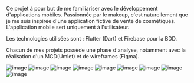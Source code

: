 Ce projet à pour but de me familiariser avec le développement d'applications mobiles.
Passionnée par le makeup, c'est naturellement que je me suis inspirée d'une application fictive de vente de cosmétiques. 
L'application mobile sert uniquement à l'utilisateur. 

Les technologies utilisées sont : Flutter (Dart) et Firebase pour la BDD. 

Chacun de mes projets possède une phase d'analyse, notamment avec la réalisation d'un MCD(Umlet) et de wireframes (Figma). 

![image](https://github.com/thaisbrun/get_ready/assets/90321708/034ab80f-bf61-4e02-ae7d-bd97fc187f23)
![image](https://github.com/thaisbrun/get_ready/assets/90321708/fe4d174e-c7b0-4332-ad27-642d42b2a132)
![image](https://github.com/thaisbrun/get_ready/assets/90321708/3ad531db-a704-4cf5-8427-859d0067c8d3)
![image](https://github.com/thaisbrun/get_ready/assets/90321708/52c009d0-2ea3-4d53-990b-3d179b7e1196)
![image](https://github.com/thaisbrun/get_ready/assets/90321708/e0ebaa9b-6b10-410c-9ba3-b79cdab91ae4)
![image](https://github.com/thaisbrun/get_ready/assets/90321708/347aa8ed-7cdf-4276-9cd9-b567ed7b7cd3)
![image](https://github.com/thaisbrun/get_ready/assets/90321708/a34e269d-e819-4816-b7bd-e9f5c3e2648f)
![image](https://github.com/thaisbrun/get_ready/assets/90321708/f4f4dd77-39a5-48de-a1cc-0d68e2086691)
![image](https://github.com/thaisbrun/get_ready/assets/90321708/5898eeb1-a8f4-4180-be7b-ea43c95e9511)
